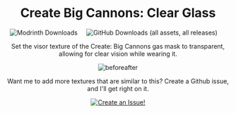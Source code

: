 <div align="center">

# Create Big Cannons: Clear Glass

</div>

<div align="center">

![Modrinth Downloads](https://img.shields.io/modrinth/dt/1ft9XWRu?style=for-the-badge&logo=modrinth&logoColor=1ft9XWRu&color=1BD96A)&nbsp;&nbsp;&nbsp;&nbsp;&nbsp;![GitHub Downloads (all assets, all releases)](https://img.shields.io/github/downloads/EvantheGrump/CreateBigCannons-ClearGlass/total?style=for-the-badge&logo=github&logoColor=black&logoSize=auto&color=1BD96A)&nbsp;&nbsp;&nbsp;&nbsp;&nbsp;

</div>

<div align="center">

Set the visor texture of the Create: Big Cannons gas mask to transparent, allowing for clear vision while wearing it.

![beforeafter](https://github.com/user-attachments/assets/207e30f1-5f8d-4820-86b8-a5911e7dc6e0)

  Want me to add more textures that are similar to this? Create a Github issue, and I'll get right on it.

  [![Create an Issue!](https://img.shields.io/static/v1?label=&message=Create+an+Issue!&color=2ea44f&style=for-the-badge&logo=github&logoColor=white)](https://github.com/EvantheGrump/CreateBigCannons-ClearGlass/issues/new/choose)

</div>
